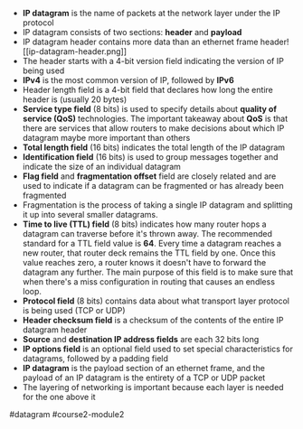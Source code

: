 -   **IP datagram** is the name of packets at the network layer under the IP protocol
-   IP datagram consists of two sections: **header** and **payload**
-   IP datagram header contains more data than an ethernet frame header![[ip-datagram-header.png]]
-   The header starts with a 4-bit version field indicating the version of IP being used
-   **IPv4** is the most common version of IP, followed by **IPv6**
-   Header length field is a 4-bit field that declares how long the entire header is (usually 20 bytes)
-   **Service type field** (8 bits) is used to specify details about **quality of service (QoS)** technologies. The important takeaway about **QoS** is that there are services that allow routers to make decisions about which IP datagram maybe more important than others
-   **Total length field** (16 bits) indicates the total length of the IP datagram
-   **Identification field** (16 bits) is used to group messages together and indicate the size of an individual datagram
-   **Flag field** and **fragmentation offset** field are closely related and are used to indicate if a datagram can be fragmented or has already been fragmented
-   Fragmentation is the process of taking a single IP datagram and splitting it up into several smaller datagrams.
-   **Time to live (TTL) field** (8 bits) indicates how many router hops a datagram can traverse before it's thrown away. The recommended standard for a TTL field value is **64**. Every time a datagram reaches a new router, that router deck remains the TTL field by one. Once this value reaches zero, a router knows it doesn't have to forward the datagram any further. The main purpose of this field is to make sure that when there's a miss configuration in routing that causes an endless loop.
-   **Protocol field** (8 bits) contains data about what transport layer protocol is being used (TCP or UDP)
-   **Header checksum field** is a checksum of the contents of the entire IP datagram header
-   **Source** and **destination IP address fields** are each 32 bits long
-   **IP options field** is an optional field used to set special characteristics for datagrams, followed by a padding field
-   **IP datagram** is the payload section of an ethernet frame, and the payload of an IP datagram is the entirety of a TCP or UDP packet
-   The layering of networking is important because each layer is needed for the one above it

#datagram #course2-module2 